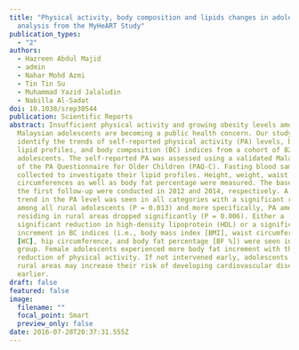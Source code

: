 ```yaml
---
title: "Physical activity, body composition and lipids changes in adolescents:
  analysis from the MyHeART Study"
publication_types:
  - "2"
authors:
  - Hazreen Abdul Majid
  - admin
  - Nahar Mohd Azmi
  - Tin Tin Su
  - Muhammad Yazid Jalaludin
  - Nabilla Al-Sadat
doi: 10.1038/srep30544
publication: Scientific Reports
abstract: Insufficient physical activity and growing obesity levels among
  Malaysian adolescents are becoming a public health concern. Our study is to
  identify the trends of self-reported physical activity (PA) levels, blood
  lipid profiles, and body composition (BC) indices from a cohort of 820
  adolescents. The self-reported PA was assessed using a validated Malay version
  of the PA Questionnaire for Older Children (PAQ-C). Fasting blood samples were
  collected to investigate their lipid profiles. Height, weight, waist and hip
  circumferences as well as body fat percentage were measured. The baseline and
  the first follow-up were conducted in 2012 and 2014, respectively. A downward
  trend in the PA level was seen in all categories with a significant reduction
  among all rural adolescents (P = 0.013) and more specifically, PA among girls
  residing in rural areas dropped significantly (P = 0.006). Either a
  significant reduction in high-density lipoprotein (HDL) or a significant
  increment in BC indices (i.e., body mass index [BMI], waist circumference
  [WC], hip circumference, and body fat percentage [BF %]) were seen in this
  group. Female adolescents experienced more body fat increment with the
  reduction of physical activity. If not intervened early, adolescents from
  rural areas may increase their risk of developing cardiovascular diseases
  earlier.
draft: false
featured: false
image:
  filename: ""
  focal_point: Smart
  preview_only: false
date: 2016-07-28T20:37:31.555Z
---
```


